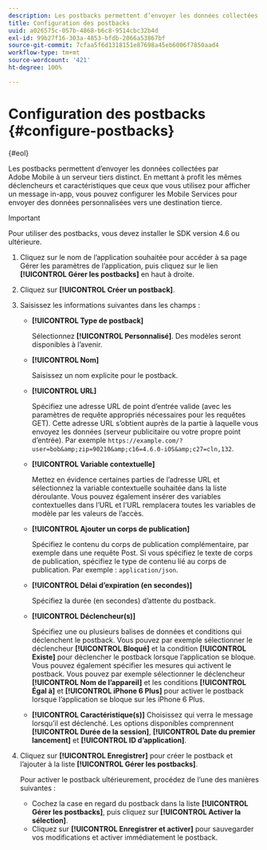 ```yaml
---
description: Les postbacks permettent d’envoyer les données collectées par Adobe Mobile à un serveur tiers distinct. En mettant à profit les mêmes déclencheurs et caractéristiques que ceux que vous utilisez pour afficher un message in-app, vous pouvez configurer les Mobile Services pour envoyer des données personnalisées vers une destination tierce.
title: Configuration des postbacks
uuid: a026575c-057b-4868-b6c8-9514cbc32b4d
exl-id: 99b27f16-303a-4853-bfdb-2066a53867bf
source-git-commit: 7cfaa5f6d1318151e87698a45eb6006f7850aad4
workflow-type: tm+mt
source-wordcount: '421'
ht-degree: 100%

---
```


# Configuration des postbacks {#configure-postbacks}

{#eol}

Les postbacks permettent d’envoyer les données collectées par Adobe Mobile à un serveur tiers distinct. En mettant à profit les mêmes déclencheurs et caractéristiques que ceux que vous utilisez pour afficher un message in-app, vous pouvez configurer les Mobile Services pour envoyer des données personnalisées vers une destination tierce.

>[!IMPORTANT]
>
>Pour utiliser des postbacks, vous devez installer le SDK version 4.6 ou ultérieure.

1. Cliquez sur le nom de l’application souhaitée pour accéder à sa page Gérer les paramètres de l’application, puis cliquez sur le lien **[!UICONTROL Gérer les postbacks]** en haut à droite.
2. Cliquez sur **[!UICONTROL Créer un postback]**.
3. Saisissez les informations suivantes dans les champs :

   * **[!UICONTROL Type de postback]**

      Sélectionnez **[!UICONTROL Personnalisé]**. Des modèles seront disponibles à l’avenir.

   * **[!UICONTROL Nom]**

      Saisissez un nom explicite pour le postback.

   * **[!UICONTROL URL]**

      Spécifiez une adresse URL de point d’entrée valide (avec les paramètres de requête appropriés nécessaires pour les requêtes GET). Cette adresse URL s’obtient auprès de la partie à laquelle vous envoyez les données (serveur publicitaire ou votre propre point d’entrée). Par exemple `https://example.com/?user=bob&amp;zip=90210&amp;c16=4.6.0-iOS&amp;c27=cln,132`.

   * **[!UICONTROL Variable contextuelle]**

      Mettez en évidence certaines parties de l’adresse URL et sélectionnez la variable contextuelle souhaitée dans la liste déroulante. Vous pouvez également insérer des variables contextuelles dans l’URL et l’URL remplacera toutes les variables de modèle par les valeurs de l’accès.

   * **[!UICONTROL Ajouter un corps de publication]**

      Spécifiez le contenu du corps de publication complémentaire, par exemple dans une requête Post. Si vous spécifiez le texte de corps de publication, spécifiez le type de contenu lié au corps de publication. Par exemple : `application/json`.

   * **[!UICONTROL Délai d’expiration (en secondes)]**

      Spécifiez la durée (en secondes) d’attente du postback.

   * **[!UICONTROL Déclencheur(s)]**

      Spécifiez une ou plusieurs balises de données et conditions qui déclenchent le postback. Vous pouvez par exemple sélectionner le déclencheur **[!UICONTROL Bloqué]** et la condition **[!UICONTROL Existe]** pour déclencher le postback lorsque l’application se bloque. Vous pouvez également spécifier les mesures qui activent le postback. Vous pouvez par exemple sélectionner le déclencheur **[!UICONTROL Nom de l’appareil]** et les conditions **[!UICONTROL Égal à]** et **[!UICONTROL iPhone 6 Plus]** pour activer le postback lorsque l’application se bloque sur les iPhone 6 Plus.

   * **[!UICONTROL Caractéristique(s)]**
   Choisissez qui verra le message lorsqu’il est déclenché. Les options disponibles comprennent **[!UICONTROL Durée de la session]**, **[!UICONTROL Date du premier lancement]** et **[!UICONTROL ID d’application]**.

4. Cliquez sur **[!UICONTROL Enregistrer]** pour créer le postback et l’ajouter à la liste **[!UICONTROL Gérer les postbacks]**.

   Pour activer le postback ultérieurement, procédez de l’une des manières suivantes :

   * Cochez la case en regard du postback dans la liste **[!UICONTROL Gérer les postbacks]**, puis cliquez sur **[!UICONTROL Activer la sélection]**.
   * Cliquez sur **[!UICONTROL Enregistrer et activer]** pour sauvegarder vos modifications et activer immédiatement le postback.

